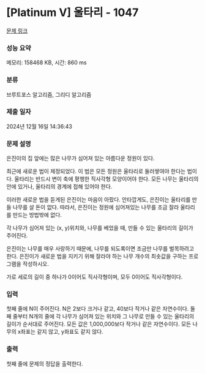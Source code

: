 # [Platinum V] 울타리 - 1047 

[문제 링크](https://www.acmicpc.net/problem/1047) 

### 성능 요약

메모리: 158468 KB, 시간: 860 ms

### 분류

브루트포스 알고리즘, 그리디 알고리즘

### 제출 일자

2024년 12월 16일 14:36:43

### 문제 설명

<p>은진이의 집 앞에는 많은 나무가 심어져 있는 아름다운 정원이 있다.</p>

<p>최근에 새로운 법이 제정되었다. 이 법은 모든 정원은 울타리로 둘러쌓여야 한다는 법이다. 울타리는 반드시 변이 축에 평행한 직사각형 모양이어야 한다. 모든 나무는 울타리의 안에 있거나, 울타리의 경계에 접해 있어야 한다.</p>

<p>이러한 새로운 법을 듣게된 은진이는 마음이 아팠다. 안타깝게도, 은진이는 울타리를 만들 나무를 살 돈이 없다. 따라서, 은진이는 정원에 심어져있는 나무를 조금 잘라 울타리를 만드는 방법밖에 없다.</p>

<p>각 나무가 심어져 있는 (x, y)위치와, 나무를 베었을 때, 만들 수 있는 울타리의 길이가 주어진다.</p>

<p>은진이는 나무를 매우 사랑하기 때문에, 나무를 되도록이면 조금만 나무를 벌목하려고 한다. 은진이가 새로운 법을 지키기 위해 잘라야 하는 나무 개수의 최솟값을 구하는 프로그램을 작성하시오.</p>

<p>가로 세로의 길이 중 하나가 0이어도 직사각형이며, 모두 0이어도 직사각형이다.</p>

### 입력 

 <p>첫째 줄에 N이 주어진다. N은 2보다 크거나 같고, 40보다 작거나 같은 자연수이다. 둘째 줄부터 N개의 줄에 각 나무가 심어져 있는 위치와 그 나무로 만들 수 있는 울타리의 길이가 순서대로 주어진다. 모든 값은 1,000,000보다 작거나 같은 자연수이다. 모든 나무의 x좌표는 같지 않고, y좌표도 같지 않다.</p>

### 출력 

 <p>첫째 줄에 문제의 정답을 출력한다.</p>


